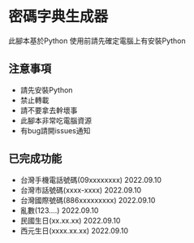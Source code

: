 # 密碼字典生成器
此腳本基於Python 使用前請先確定電腦上有安裝Python

## 注意事項
- 請先安裝Python
- 禁止轉載
- 請不要拿去幹壞事
- 此腳本非常吃電腦資源
- 有bug請開issues通知

## 已完成功能
- 台灣手機電話號碼(09xxxxxxxx) 2022.09.10
- 台灣市話號碼(xxxx-xxxx) 2022.09.10
- 台灣國際號碼(886xxxxxxxxx) 2022.09.10
- 亂數(123....) 2022.09.10
- 民國生日(xx.xx.xx) 2022.09.10
- 西元生日(xxxx.xx.xx) 2022.09.10
